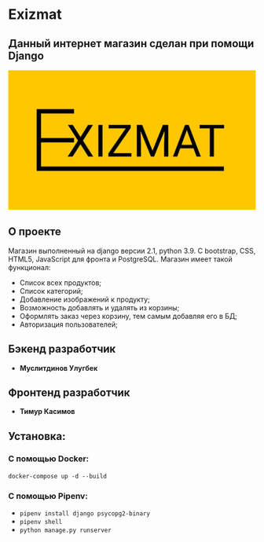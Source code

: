 # Exizmat

## Данный интернет магазин сделан при помощи Django
<img src="./doc/images/logo.jpg" alt="Главная страница">

## О проекте

Магазин выполненный на django версии 2.1, python 3.9. С bootstrap, CSS, HTML5, JavaScript для фронта и PostgreSQL.
Магазин имеет такой функционал:

- Список всех продуктов;
- Список категорий;
- Добавление изображений к продукту;
- Возможность добавлять и удалять из корзины;
- Оформлять заказ через корзину, тем самым добавляя его в БД;
- Авторизация пользователей;

## Бэкенд разработчик

* **Муслитдинов Улугбек**

## Фронтенд разработчик

* **Тимур Касимов**

## Установка:
### С помощью Docker:

```docker-compose up -d --build```

### С помощью Pipenv:

* ```pipenv install django psycopg2-binary```
* ```pipenv shell```
* ```python manage.py runserver```
